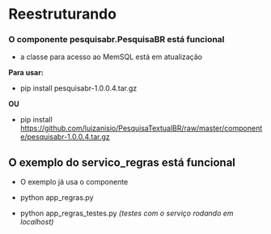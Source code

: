 # Reestruturando

### O componente pesquisabr.PesquisaBR está funcional

- a classe para acesso ao MemSQL está em atualização

**Para usar:**
- pip install pesquisabr-1.0.0.4.tar.gz

**OU**
- pip install https://github.com/luizanisio/PesquisaTextualBR/raw/master/componente/pesquisabr-1.0.0.4.tar.gz

## O exemplo do servico_regras está funcional

- O exemplo já usa o componente

- python app_regras.py 
- python app_regras_testes.py *(testes com o serviço rodando em localhost)*
